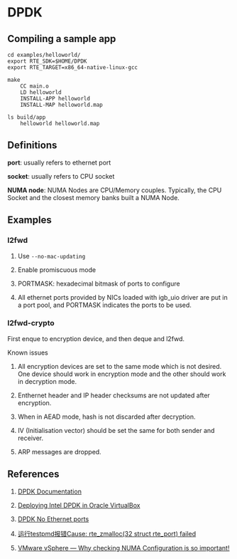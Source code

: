 # DPDK

## Compiling a sample app

```
cd examples/helloworld/
export RTE_SDK=$HOME/DPDK
export RTE_TARGET=x86_64-native-linux-gcc

make
    CC main.o
    LD helloworld
    INSTALL-APP helloworld
    INSTALL-MAP helloworld.map

ls build/app
    helloworld helloworld.map
```

## Definitions

**port**: usually refers to ethernet port

**socket**: usually refers to CPU socket

**NUMA node**: NUMA Nodes are CPU/Memory couples. Typically, the CPU Socket and the closest memory banks built a NUMA Node.

## Examples

### l2fwd

1. Use ```--no-mac-updating```

1. Enable promiscuous mode

1. PORTMASK: hexadecimal bitmask of ports to configure

1. All ethernet ports provided by NICs loaded with igb_uio driver are put in a port pool, and PORTMASK indicates the ports to be used.

### l2fwd-crypto

First enque to encryption device, and then deque and l2fwd.

Known issues

1. All encryption devices are set to the same mode which is not desired. One device should work in encryption mode and the other should work in decryption mode.

1. Enthernet header and IP header checksums are not updated after encryption.

1. When in AEAD mode, hash is not discarded after decryption.

1. IV (Initialisation vector) should be set the same for both sender and receiver.

1. ARP messages are dropped.

## References

1. [DPDK Documentation](https://doc.dpdk.org/guides/)

1. [Deploying Intel DPDK in Oracle VirtualBox](https://plvision.eu/rd-lab/blog/networking/deploying-intel-dpdk-in-oracle-virtualbox)

1. [DPDK No Ethernet ports](http://cmdlinelinux.blogspot.com/2018/12/dpdk-no-ethernet-ports.html)

1. [运行testpmd报错Cause: rte_zmalloc(32 struct rte_port) failed](http://sysight.com/index.php?qa=1843&qa_1=%E8%BF%90%E8%A1%8Ctestpmd%E6%8A%A5%E9%94%99cause-rte_zmalloc-32-struct-rte_port-failed)

1. [VMware vSphere — Why checking NUMA Configuration is so important!](https://itnext.io/vmware-vsphere-why-checking-numa-configuration-is-so-important-9764c16a7e73)
